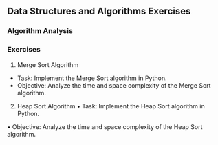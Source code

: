 ## Data Structures and Algorithms Exercises
### Algorithm Analysis
### Exercises
1) Merge Sort Algorithm
 - Task: Implement the Merge Sort algorithm in Python.
 - Objective: Analyze the time and space complexity of the Merge Sort algorithm.
2) Heap Sort Algorithm
 • Task: Implement the Heap Sort algorithm in Python.

 • Objective: Analyze the time and space complexity of the Heap Sort algorithm.
